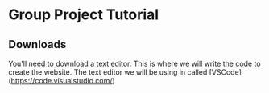 # Group Project Tutorial 
## Downloads
You'll need to download a text editor. This is where we will write the code to create the website. The text editor we will be using in called [VSCode] (https://code.visualstudio.com/)
